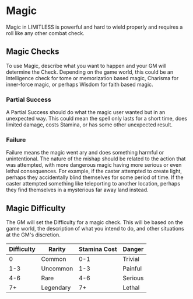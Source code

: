 # Magic
Magic in LIMITLESS is powerful and hard to wield properly and requires a roll like any other combat check.

## Magic Checks
To use Magic, describe what you want to happen and your GM will determine the Check. Depending on the game world, this could be an Intelligence check for tome or memorization based magic, Charisma for inner-force magic, or perhaps Wisdom for faith based magic.

### Partial Success
A Partial Success should do what the magic user wanted but in an unexpected way. This could mean the spell only lasts for a short time, does limited damage, costs Stamina, or has some other unexpected result.

### Failure
Failure means the magic went ary and does something harmful or unintentional. The nature of the mishap should be related to the action that was attempted, with more dangerous magic having more serious or even lethal consequences. For example, if the caster attempted to create light, perhaps they accidentally blind themselves for some period of time. If the caster attempted something like teleporting to another location, perhaps they find themselves in a mysterious far away land instead.

## Magic Difficulty
The GM will set the Difficulty for a magic check. This will be based on the game world, the description of what you intend to do, and other situations at the GM's discretion.

| Difficulty | Rarity    | Stamina Cost | Danger |
| ---------- | --------- | ------------ | ------ |
| 0          | Common    | 0-1          | Trivial |
| 1-3        | Uncommon  | 1-3          | Painful |
| 4-6        | Rare      | 4-6          | Serious |
| 7+         | Legendary | 7+           | Lethal  |